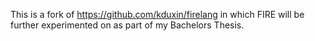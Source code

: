 This is a fork of https://github.com/kduxin/firelang in which FIRE will be further experimented on as part of my Bachelors Thesis.
